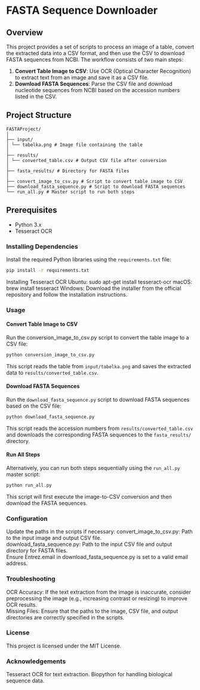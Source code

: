# FASTA Sequence Downloader

## Overview

This project provides a set of scripts to process an image of a table, convert the extracted data into a CSV format, and then use the CSV to download FASTA sequences from NCBI. The workflow consists of two main steps:
1. **Convert Table Image to CSV**: Use OCR (Optical Character Recognition) to extract text from an image and save it as a CSV file.
2. **Download FASTA Sequences**: Parse the CSV file and download nucleotide sequences from NCBI based on the accession numbers listed in the CSV.

## Project Structure
```
FASTAProject/
│
├── input/
│ └── tabelka.png # Image file containing the table
│
├── results/
│ └── converted_table.csv # Output CSV file after conversion
│
├── fasta_results/ # Directory for FASTA files
│
├── convert_image_to_csv.py # Script to convert table image to CSV
├── download_fasta_sequence.py # Script to download FASTA sequences
└── run_all.py # Master script to run both steps
```

## Prerequisites

- Python 3.x
- Tesseract OCR

### Installing Dependencies

Install the required Python libraries using the `requirements.txt` file:

```bash
pip install -r requirements.txt
```
Installing Tesseract OCR
Ubuntu: sudo apt-get install tesseract-ocr
macOS: brew install tesseract
Windows: Download the installer from the official repository and follow the installation instructions.

### Usage
#### Convert Table Image to CSV

Run the conversion_image_to_csv.py script to convert the table image to a CSV file:

```bash
python conversion_image_to_csv.py
```
This script reads the table from `input/tabelka.png` and saves the extracted data to `results/converted_table.csv`.

#### Download FASTA Sequences

Run the `download_fasta_sequence.py` script to download FASTA sequences based on the CSV file:

```bash
python download_fasta_sequence.py
```
This script reads the accession numbers from `results/converted_table.csv` and downloads the corresponding FASTA sequences to the `fasta_results/` directory.

#### Run All Steps

Alternatively, you can run both steps sequentially using the `run_all.py` master script:

```bash
python run_all.py
```
This script will first execute the image-to-CSV conversion and then download the FASTA sequences.

### Configuration
Update the paths in the scripts if necessary:
convert_image_to_csv.py: Path to the input image and output CSV file. \
download_fasta_sequence.py: Path to the input CSV file and output directory for FASTA files. \
Ensure Entrez.email in download_fasta_sequence.py is set to a valid email address.

### Troubleshooting
OCR Accuracy: If the text extraction from the image is inaccurate, consider preprocessing the image (e.g., increasing contrast or resizing) to improve OCR results. \
Missing Files: Ensure that the paths to the image, CSV file, and output directories are correctly specified in the scripts.

### License
This project is licensed under the MIT License.

### Acknowledgements
Tesseract OCR for text extraction.
Biopython for handling biological sequence data.
